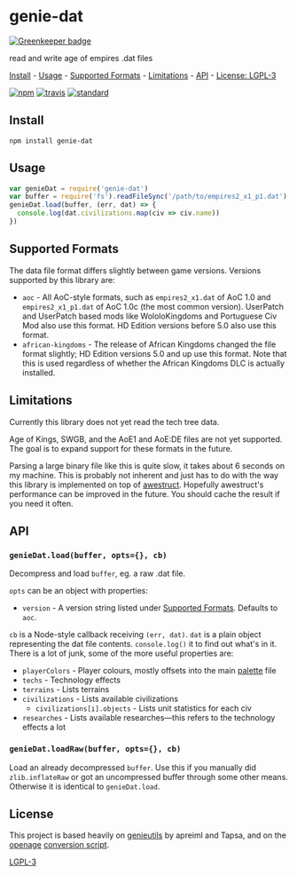 # genie-dat

[![Greenkeeper badge](https://badges.greenkeeper.io/genie-js/genie-dat.svg)](https://greenkeeper.io/)

read and write age of empires .dat files

[Install](#install) - [Usage](#usage) - [Supported Formats](#supported-formats) -
[Limitations](#limitations) - [API](#api) - [License: LGPL-3](#license)

[![npm][npm-image]][npm-url]
[![travis][travis-image]][travis-url]
[![standard][standard-image]][standard-url]

[npm-image]: https://img.shields.io/npm/v/genie-dat.svg?style=flat-square
[npm-url]: https://www.npmjs.com/package/genie-dat
[travis-image]: https://img.shields.io/travis/com/goto-bus-stop/genie-dat.svg?style=flat-square
[travis-url]: https://travis-ci.com/goto-bus-stop/genie-dat
[standard-image]: https://img.shields.io/badge/code%20style-standard-brightgreen.svg?style=flat-square
[standard-url]: http://npm.im/standard

## Install

```
npm install genie-dat
```

## Usage

```js
var genieDat = require('genie-dat')
var buffer = require('fs').readFileSync('/path/to/empires2_x1_p1.dat')
genieDat.load(buffer, (err, dat) => {
  console.log(dat.civilizations.map(civ => civ.name))
})
```

## Supported Formats

The data file format differs slightly between game versions. Versions supported by this library are:

 - `aoc` - All AoC-style formats, such as `empires2_x1.dat` of AoC 1.0 and `empires2_x1_p1.dat` of AoC 1.0c (the most common version). UserPatch and UserPatch based mods like WololoKingdoms and Portuguese Civ Mod also use this format. HD Edition versions before 5.0 also use this format.
 - `african-kingdoms` - The release of African Kingdoms changed the file format slightly; HD Edition versions 5.0 and up use this format. Note that this is used regardless of whether the African Kingdoms DLC is actually installed.

## Limitations

Currently this library does not yet read the tech tree data.

Age of Kings, SWGB, and the AoE1 and AoE:DE files are not yet supported. The goal is to expand support for these formats in the future.

Parsing a large binary file like this is quite slow, it takes about 6 seconds on my machine. This is probably not inherent and just has to do with the way this library is implemented on top of [awestruct](https://github.com/goto-bus-stop/awestruct). Hopefully awestruct's performance can be improved in the future. You should cache the result if you need it often.

## API

### `genieDat.load(buffer, opts={}, cb)`

Decompress and load `buffer`, eg. a raw .dat file.

`opts` can be an object with properties:

 - `version` - A version string listed under [Supported Formats](#supported-formats). Defaults to `aoc`.

`cb` is a Node-style callback receiving `(err, dat)`.
`dat` is a plain object representing the dat file contents. `console.log()` it to find out what's in it. There is a lot of junk, some of the more useful properties are:

 - `playerColors` - Player colours, mostly offsets into the main [palette](https://github.com/goto-bus-stop/jascpal) file
 - `techs` - Technology effects
 - `terrains` - Lists terrains
 - `civilizations` - Lists available civilizations
   - `civilizations[i].objects` - Lists unit statistics for each civ
 - `researches` - Lists available researches—this refers to the technology effects a lot

### `genieDat.loadRaw(buffer, opts={}, cb)`

Load an already decompressed `buffer`. Use this if you manually did `zlib.inflateRaw` or got an uncompressed buffer through some other means. Otherwise it is identical to `genieDat.load`.

## License

This project is based heavily on [genieutils](https://github.com/Tapsa/genieutils) by apreiml and Tapsa, and on the [openage](https://github.com/sfttech/openage) [conversion script](https://github.com/sfttech/openage/tree/master/openage/convert/gamedata).

[LGPL-3](LICENSE)
